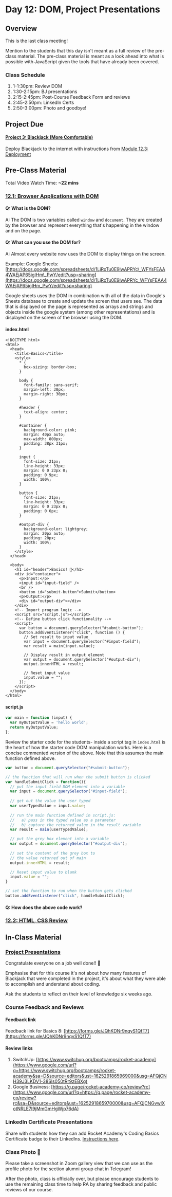 # Day 12: DOM, Project Presentations

## **Overview**

This is the last class meeting!  
  
Mention to the students that this day isn't meant as a full review of the pre-class material. The pre-class material is meant as a look ahead into what is possible with JavaScript given the tools that have already been covered.

### Class Schedule

1. 1-1:30pm: Review DOM
2. 1:30-2:15pm: BJ presentations
3. 2:15-2:45pm: Post-Course Feedback Form and reviews
4. 2:45-2:50pm: LinkedIn Certs
5. 2:50-3:00pm: Photo and goodbye!

## **Project Due**

#### [Project 3: Blackjack \(More Comfortable\)](../../projects/project-3-blackjack.md#more-comfortable)

Deploy Blackjack to the internet with instructions from [Module 12.3: Deployment](../../12-next-steps/12.3-deployment.md)

## Pre-Class Material

Total Video Watch Time: **~22 mins**

### [12.1: Browser Applications with DOM](../../12-next-steps/12.1-browser-applications-with-dom.md)

#### Q: What is the DOM?

A: The DOM is two variables called `window` and `document`.  They are created by the browser and represent everything that's happening in the window and on the page.

#### Q: What can you use the DOM for?

A: Almost every website now uses the DOM to display things on the screen.

Example: Google Sheets: [https://docs.google.com/spreadsheets/d/1LjRxTu0E9lwAPRYc\_WFYsFEAA4WAEjAP65igIHm\_PwY/edit?usp=sharing](https://docs.google.com/spreadsheets/d/1LjRxTu0E9lwAPRYc_WFYsFEAA4WAEjAP65igIHm_PwY/edit?usp=sharing)  
  
Google sheets uses the DOM in combination with all of the data in Google's Sheets database to create and update the screen that users see. The data that is displayed on the page is represented as arrays and strings and objects inside the google system \(among other representations\) and is displayed on the screen of the browser using the DOM.

#### index.html

```markup
<!DOCTYPE html>
<html>
  <head>
    <title>Basics</title>
    <style>
      * {
        box-sizing: border-box;
      }

      body {
        font-family: sans-serif;
        margin-left: 30px;
        margin-right: 30px;
      }

      #header {
        text-align: center;
      }

      #container {
        background-color: pink;
        margin: 40px auto;
        max-width: 800px;
        padding: 38px 31px;
      }

      input {
        font-size: 21px;
        line-height: 33px;
        margin: 0 0 23px 0;
        padding: 0 9px;
        width: 100%;
      }

      button {
        font-size: 21px;
        line-height: 33px;
        margin: 0 0 23px 0;
        padding: 0 6px;
      }

      #output-div {
        background-color: lightgrey;
        margin: 20px auto;
        padding: 20px;
        width: 100%;
      }
    </style>
  </head>

  <body>
    <h1 id="header">Basics! 🚀</h1>
    <div id="container">
      <p>Input:</p>
      <input id="input-field" />
      <br />
      <button id="submit-button">Submit</button>
      <p>Output:</p>
      <div id="output-div"></div>
    </div>
    <!-- Import program logic -->
    <script src="script.js"></script>
    <!-- Define button click functionality -->
    <script>
      var button = document.querySelector("#submit-button");
      button.addEventListener("click", function () {
        // Set result to input value
        var input = document.querySelector("#input-field");
        var result = main(input.value);

        // Display result in output element
        var output = document.querySelector("#output-div");
        output.innerHTML = result;

        // Reset input value
        input.value = "";
      });
    </script>
  </body>
</html>

```

#### script.js

```javascript
var main = function (input) {
  var myOutputValue = 'hello world';
  return myOutputValue;
};
```

Review the starter code for the students- inside a script tag in `index.html` is the heart of how the starter code DOM manipulation works. Here is a concise commented version of the above. Note that this assumes the main function defined above.

```javascript
var button = document.querySelector("#submit-button");

// the function that will run when the submit button is clicked
var handleSubmitClick = function(){
  // put the input field DOM element into a variable
  var input = document.querySelector("#input-field");
  
  // get out the value the user typed
  var userTypedValue = input.value;
  
  // run the main function defined in script.js:
  //   a) pass in the typed value as a parameter
  //   b) capture the returned value in the result variable
  var result = main(userTypedValue);

  // put the grey box element into a variable
  var output = document.querySelector("#output-div");
  
  // set the content of the grey box to
  // the value returned out of main
  output.innerHTML = result;

  // Reset input value to blank
  input.value = "";
}

// set the function to run when the button gets clicked
button.addEventListener("click", handleSubmitClick);
```

#### Q: How does the above code work?

### [12.2: HTML, CSS Review](../../12-next-steps/12.2-html-css-review.md)

## In-Class Material

### [Project Presentations](../../course-logistics/course-methodology.md#project-presentations)

Congratulate everyone on a job well done!! 🎉

Emphasise that for this course it's not about how many features of Blackjack that were completed in the project, it's about what they were able to accomplish and understand about coding.

Ask the students to reflect on their level of knowledge six weeks ago.

### **Course Feedback and Reviews**

#### Feedback link

Feedback link for Basics 8: [https://forms.gle/JQhKDNr9nqyS1QfT7](https://forms.gle/JQhKDNr9nqyS1QfT7)

#### Review links

1. SwitchUp: [https://www.switchup.org/bootcamps/rocket-academy](https://www.google.com/url?q=https://www.switchup.org/bootcamps/rocket-academy&sa=D&source=editors&ust=1625291865969000&usg=AFQjCNH39J3LKDV1-38Sls050tRr9zEBXg)
2. Google Business: [https://g.page/rocket-academy-co/review?rc](https://www.google.com/url?q=https://g.page/rocket-academy-co/review?rc&sa=D&source=editors&ust=1625291865970000&usg=AFQjCNGvwlXotNRLE7I9jMmGmHgWjp76dA)

### **LinkedIn Certificate Presentations**

Share with students how they can add Rocket Academy's Coding Basics Certificate badge to their LinkedIns. [Instructions here](../../course-logistics/linkedin-certificates.md).

### **Class Photo 🥳**

Please take a screenshot in Zoom gallery view that we can use as the profile photo for the section alumni group chat in Telegram! 

After the photo, class is officially over, but please encourage students to use the remaining class time to help RA by sharing feedback and public reviews of our course.

